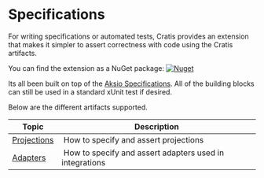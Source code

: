 # Specifications

For writing specifications or automated tests, Cratis provides an extension that makes it simpler to assert
correctness with code using the Cratis artifacts.

You can find the extension as a NuGet package: [![Nuget](https://img.shields.io/nuget/v/Aksio.Cratis?logo=nuget)](http://nuget.org/packages/aksio.cratis.specifications)

Its all been built on top of the [Aksio Specifications](https://github.com/aksio-insurtech/Specifications).
All of the building blocks can still be used in a standard xUnit test if desired.

Below are the different artifacts supported.

| Topic | Description |
| ----- | ----------- |
| [Projections](./projections.md) | How to specify and assert projections |
| [Adapters](./adapters.md) | How to specify and assert adapters used in integrations |

